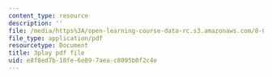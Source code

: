 ```yaml
---
content_type: resource
description: ''
file: /media/https%3A/open-learning-course-data-rc.s3.amazonaws.com/8-03sc-physics-iii-vibrations-and-waves-fall-2016/e8f8ed7b18fe6e897aeac8095b0f2c4e_SnNmbVH5DAM.pdf
file_type: application/pdf
resourcetype: Document
title: 3play pdf file
uid: e8f8ed7b-18fe-6e89-7aea-c8095b0f2c4e
---
```

